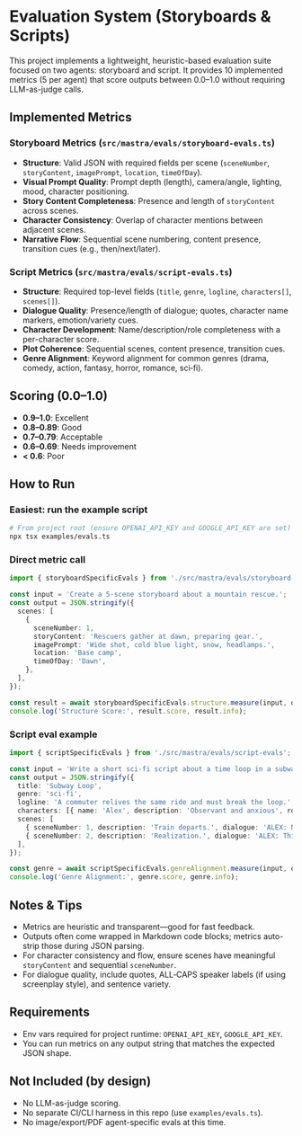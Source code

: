# Evaluation System (Storyboards & Scripts)

This project implements a lightweight, heuristic-based evaluation suite focused on two agents: storyboard and script. It provides 10 implemented metrics (5 per agent) that score outputs between 0.0–1.0 without requiring LLM-as-judge calls.

## Implemented Metrics

### Storyboard Metrics (`src/mastra/evals/storyboard-evals.ts`)
- **Structure**: Valid JSON with required fields per scene (`sceneNumber`, `storyContent`, `imagePrompt`, `location`, `timeOfDay`).
- **Visual Prompt Quality**: Prompt depth (length), camera/angle, lighting, mood, character positioning.
- **Story Content Completeness**: Presence and length of `storyContent` across scenes.
- **Character Consistency**: Overlap of character mentions between adjacent scenes.
- **Narrative Flow**: Sequential scene numbering, content presence, transition cues (e.g., then/next/later).

### Script Metrics (`src/mastra/evals/script-evals.ts`)
- **Structure**: Required top-level fields (`title`, `genre`, `logline`, `characters[]`, `scenes[]`).
- **Dialogue Quality**: Presence/length of dialogue; quotes, character name markers, emotion/variety cues.
- **Character Development**: Name/description/role completeness with a per-character score.
- **Plot Coherence**: Sequential scenes, content presence, transition cues.
- **Genre Alignment**: Keyword alignment for common genres (drama, comedy, action, fantasy, horror, romance, sci‑fi).

## Scoring (0.0–1.0)
- **0.9–1.0**: Excellent
- **0.8–0.89**: Good
- **0.7–0.79**: Acceptable
- **0.6–0.69**: Needs improvement
- **< 0.6**: Poor

## How to Run

### Easiest: run the example script
```bash
# From project root (ensure OPENAI_API_KEY and GOOGLE_API_KEY are set)
npx tsx examples/evals.ts
```

### Direct metric call
```ts
import { storyboardSpecificEvals } from './src/mastra/evals/storyboard-evals';

const input = 'Create a 5-scene storyboard about a mountain rescue.';
const output = JSON.stringify({
  scenes: [
    {
      sceneNumber: 1,
      storyContent: 'Rescuers gather at dawn, preparing gear.',
      imagePrompt: 'Wide shot, cold blue light, snow, headlamps.',
      location: 'Base camp',
      timeOfDay: 'Dawn',
    },
  ],
});

const result = await storyboardSpecificEvals.structure.measure(input, output);
console.log('Structure Score:', result.score, result.info);
```

### Script eval example
```ts
import { scriptSpecificEvals } from './src/mastra/evals/script-evals';

const input = 'Write a short sci-fi script about a time loop in a subway.';
const output = JSON.stringify({
  title: 'Subway Loop',
  genre: 'sci-fi',
  logline: 'A commuter relives the same ride and must break the loop.',
  characters: [{ name: 'Alex', description: 'Observant and anxious', role: 'Protagonist' }],
  scenes: [
    { sceneNumber: 1, description: 'Train departs.', dialogue: 'ALEX: Not again...' },
    { sceneNumber: 2, description: 'Realization.', dialogue: 'ALEX: This is repeating.' },
  ],
});

const genre = await scriptSpecificEvals.genreAlignment.measure(input, output);
console.log('Genre Alignment:', genre.score, genre.info);
```

## Notes & Tips
- Metrics are heuristic and transparent—good for fast feedback.
- Outputs often come wrapped in Markdown code blocks; metrics auto-strip those during JSON parsing.
- For character consistency and flow, ensure scenes have meaningful `storyContent` and sequential `sceneNumber`.
- For dialogue quality, include quotes, ALL‑CAPS speaker labels (if using screenplay style), and sentence variety.

## Requirements
- Env vars required for project runtime: `OPENAI_API_KEY`, `GOOGLE_API_KEY`.
- You can run metrics on any output string that matches the expected JSON shape.

## Not Included (by design)
- No LLM-as-judge scoring.
- No separate CI/CLI harness in this repo (use `examples/evals.ts`).
- No image/export/PDF agent-specific evals at this time.
